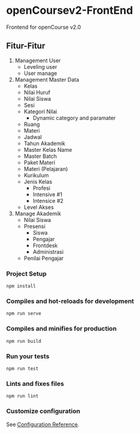 # openCoursev2-FrontEnd
Frontend for openCourse v2.0

## Fitur-Fitur
1. Management User
    - Leveling user
    - User manage
2. Management Master Data
    - Kelas
    - Nilai Huruf
    - Nilai Siswa
    - Sesi
    - Kategori Nilai
        - Dynamic category and paramater
    - Ruang
    - Materi
    - Jadwal
    - Tahun Akademik
    - Master Kelas Name
    - Master Batch
    - Paket Materi
    - Materi (Pelajaran)
    - Kurikulum
    - Jenis Kelas
        - Profesi
        - Intensive #1
        - Intensice #2
    - Level Akses
3. Manage Akademik
    - Nilai Siswa
    - Presensi
        - Siswa
        - Pengajar
        - Frontdesk
        - Administrasi
    - Penilai Pengajar

### Project Setup
```
npm install
```

### Compiles and hot-reloads for development
```
npm run serve
```

### Compiles and minifies for production
```
npm run build
```

### Run your tests
```
npm run test
```

### Lints and fixes files
```
npm run lint
```

### Customize configuration
See [Configuration Reference](https://cli.vuejs.org/config/). 